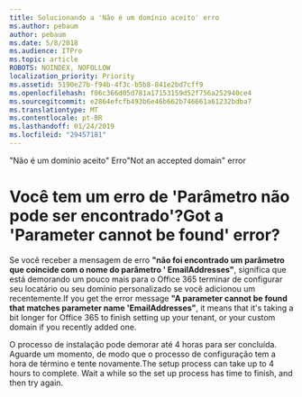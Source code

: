 ```yaml
---
title: Solucionando a 'Não é um domínio aceito' erro
ms.author: pebaum
author: pebaum
ms.date: 5/8/2018
ms.audience: ITPro
ms.topic: article
ROBOTS: NOINDEX, NOFOLLOW
localization_priority: Priority
ms.assetid: 5190e27b-f94b-4f3c-b5b8-841e2bd7cff9
ms.openlocfilehash: f06c366d05d781a17153159d52f756a252940ce4
ms.sourcegitcommit: e2864efcfb493b6e46b662b746661a61232bdba7
ms.translationtype: MT
ms.contentlocale: pt-BR
ms.lasthandoff: 01/24/2019
ms.locfileid: "29457181"
---
```

<span data-ttu-id="bd28b-102">"Não é um domínio aceito" Erro</span><span class="sxs-lookup"><span data-stu-id="bd28b-102">"Not an accepted domain" error</span></span>

# <a name="got-a-parameter-cannot-be-found-error"></a><span data-ttu-id="bd28b-103">Você tem um erro de 'Parâmetro não pode ser encontrado'?</span><span class="sxs-lookup"><span data-stu-id="bd28b-103">Got a 'Parameter cannot be found' error?</span></span>

<span data-ttu-id="bd28b-104">Se você receber a mensagem de erro **"não foi encontrado um parâmetro que coincide com o nome do parâmetro ' EmailAddresses"**, significa que está demorando um pouco mais para o Office 365 terminar de configurar seu locatário ou seu domínio personalizado se você adicionou um recentemente.</span><span class="sxs-lookup"><span data-stu-id="bd28b-104">If you get the error message **"A parameter cannot be found that matches parameter name 'EmailAddresses"**, it means that it's taking a bit longer for Office 365 to finish setting up your tenant, or your custom domain if you recently added one.</span></span> 
  
<span data-ttu-id="bd28b-p101">O processo de instalação pode demorar até 4 horas para ser concluída. Aguarde um momento, de modo que o processo de configuração tem a hora de término e tente novamente.</span><span class="sxs-lookup"><span data-stu-id="bd28b-p101">The setup process can take up to 4 hours to complete. Wait a while so the set up process has time to finish, and then try again.</span></span>
  


